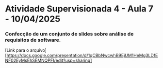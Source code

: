 # Atividade Supervisionada 4 - Aula 7 - 10/04/2025

### Confecção de um conjunto de slides sobre análise de requisitos de software.

[Link para o arquivo][https://docs.google.com/presentation/d/1qCBbNwcwhB9EjUM1HeMg3LDfENF02EyMsEhSEMNQPFI/edit?usp=sharing]
